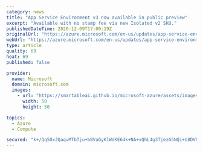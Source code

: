 ```yaml
---
category: news
title: "App Service Environment v3 now available in public preview"
excerpt: "Available with no stamp fee via new Isolated v2 SKU."
publishedDateTime: 2020-12-09T17:00:19Z
originalUrl: "https://azure.microsoft.com/en-us/updates/app-service-environment-v3-now-available-in-public-preview/"
webUrl: "https://azure.microsoft.com/en-us/updates/app-service-environment-v3-now-available-in-public-preview/"
type: article
quality: 69
heat: 69
published: false

provider:
  name: Microsoft
  domain: microsoft.com
  images:
    - url: "https://smartableai.github.io/microsoft-azure/assets/images/organizations/microsoft.com-50x50.jpg"
      width: 50
      height: 50

topics:
  - Azure
  - Compute

secured: "k+/Qq5OxJQaqvMTbTju+bBVaGyKlWdKE64k+NA+xQhL4g3TjezG5NQi+U8DVOw0vi2g1CAxRw+cpj2/Evze7WrVdrF8pDPVwiBiSruHI1dv0P1E+9EVwGduWiV2OPDQzXiu1N1WFe6PD/MNP7TaXpZsB/Qel4dpKFurl9A1GVBjJoD4JHg104LISppVRUocJOciEs/oJeY8vRQdVjXFuD/0++VY/6EfFNLT+5Mo7/wWymIe185V8iBHctRwKjd+EV8Kyx2fJKaUC7mLSs7wIqGQ/vcqucNKU33VpWmB2BJ78aI053wR8Nrcj1LuG2UzYkNNH8vkXaBXtNc08c9Pz0sqHASd5klPS8K8Ot5mqY5w=;nRzFqhgMOqkgPD/q0ua0eA=="
---
```


